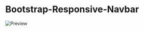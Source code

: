 # Bootstrap-Responsive-Navbar
![Preview](https://github.com/MaduSales/Bootstrap-Responsive-Navbar/assets/166547195/c381e0a4-2306-496d-97f1-f6ea219911a2)


